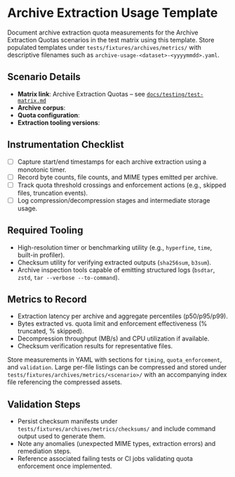 # Archive Extraction Usage Template

Document archive extraction quota measurements for the Archive Extraction Quotas scenarios in the test matrix using this template. Store populated templates under `tests/fixtures/archives/metrics/` with descriptive filenames such as `archive-usage-<dataset>-<yyyymmdd>.yaml`.

## Scenario Details
- **Matrix link**: Archive Extraction Quotas – see [`docs/testing/test-matrix.md`](../test-matrix.md#archive-extraction-quotas)
- **Archive corpus**:
- **Quota configuration**:
- **Extraction tooling versions**:

## Instrumentation Checklist
- [ ] Capture start/end timestamps for each archive extraction using a monotonic timer.
- [ ] Record byte counts, file counts, and MIME types emitted per archive.
- [ ] Track quota threshold crossings and enforcement actions (e.g., skipped files, truncation events).
- [ ] Log compression/decompression stages and intermediate storage usage.

## Required Tooling
- High-resolution timer or benchmarking utility (e.g., `hyperfine`, `time`, built-in profiler).
- Checksum utility for verifying extracted outputs (`sha256sum`, `b3sum`).
- Archive inspection tools capable of emitting structured logs (`bsdtar`, `zstd`, `tar --verbose --to-command`).

## Metrics to Record
- Extraction latency per archive and aggregate percentiles (p50/p95/p99).
- Bytes extracted vs. quota limit and enforcement effectiveness (% truncated, % skipped).
- Decompression throughput (MB/s) and CPU utilization if available.
- Checksum verification results for representative files.

Store measurements in YAML with sections for `timing`, `quota_enforcement`, and `validation`. Large per-file listings can be compressed and stored under `tests/fixtures/archives/metrics/<scenario>/` with an accompanying index file referencing the compressed assets.

## Validation Steps
- Persist checksum manifests under `tests/fixtures/archives/metrics/checksums/` and include command output used to generate them.
- Note any anomalies (unexpected MIME types, extraction errors) and remediation steps.
- Reference associated failing tests or CI jobs validating quota enforcement once implemented.
